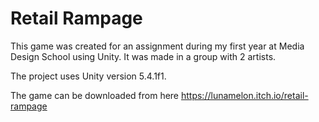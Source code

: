 # Retail Rampage

This game was created for an assignment during my first year at Media Design School using Unity. It was made in a group with 2 artists.

The project uses Unity version 5.4.1f1.

The game can be downloaded from here https://lunamelon.itch.io/retail-rampage

